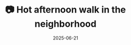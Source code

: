 ---
title: '📷 Hot afternoon walk in the neighborhood'
date: '2025-06-21'
image: 'https://cdn.diblasio.social/static/photos/2025/20250621_142522.jpg'
thumbnail: 'https://cdn.diblasio.social/static/photos/2025/thumbnails/20250621_142522.jpg'
alt_text: "A quiet residential street with cars parked under trees."
tags:
  - "#Netherlands"
  - "#Huizen"
  - "#Photography"
  - "#Netherlands"
  - "#UrbanPhotography"
  - "#StreetView"
  - "#ProcessZero"
  - "#ShotOniPhone"
  - "#Halide"
description: ''
created_date: '2025-06-21'
location: "Unknown location"
exif_data: "Apple iPhone 15 Pro 9mm f/2.8 (1/230 | f/2.8 | ISO 20)"
draft: false
---